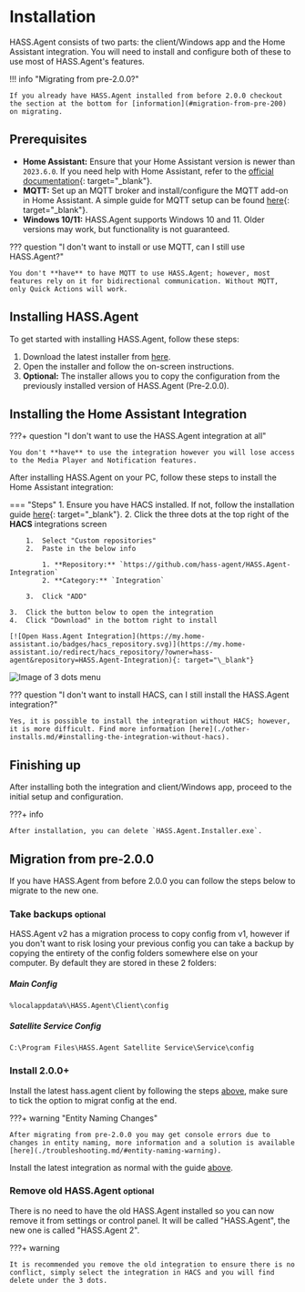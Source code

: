 # Installation

HASS.Agent consists of two parts: the client/Windows app and the Home Assistant integration. You will need to install and configure both of these to use most of HASS.Agent's features.

!!! info "Migrating from pre-2.0.0?"

    If you already have HASS.Agent installed from before 2.0.0 checkout the section at the bottom for [information](#migration-from-pre-200) on migrating.

## Prerequisites

- **Home Assistant:** Ensure that your Home Assistant version is newer than `2023.6.0`. If you need help with Home Assistant, refer to the [official documentation](https://www.home-assistant.io/installation/){: target="\_blank"}.
- **MQTT:** Set up an MQTT broker and install/configure the MQTT add-on in Home Assistant. A simple guide for MQTT setup can be found [here](https://www.youtube.com/watch?v=dqTn-Gk4Qeo){: target="\_blank"}.
- **Windows 10/11:** HASS.Agent supports Windows 10 and 11. Older versions may work, but functionality is not guaranteed.

??? question "I don't want to install or use MQTT, can I still use HASS.Agent?"

    You don't **have** to have MQTT to use HASS.Agent; however, most features rely on it for bidirectional communication. Without MQTT, only Quick Actions will work.

## Installing HASS.Agent

To get started with installing HASS.Agent, follow these steps:

1. Download the latest installer from [here](https://github.com/hass-agent/HASS.Agent/releases/latest/download/HASS.Agent.Installer.exe).
2. Open the installer and follow the on-screen instructions.
3. **Optional:** The installer allows you to copy the configuration from the previously installed version of HASS.Agent (Pre-2.0.0).

## Installing the Home Assistant Integration

???+ question "I don't want to use the HASS.Agent integration at all"

    You don't **have** to use the integration however you will lose access to the Media Player and Notification features.

After installing HASS.Agent on your PC, follow these steps to install the Home Assistant integration:

<div class="grid" markdown>

=== "Steps"
    1.  Ensure you have HACS installed. If not, follow the installation guide [here](https://hacs.xyz/docs/use/download/download/){: target="\_blank"}.
    2.  Click the three dots at the top right of the **HACS** integrations screen

        1.  Select "Custom repositories"
        2.  Paste in the below info

            1. **Repository:** `https://github.com/hass-agent/HASS.Agent-Integration`
            2. **Category:** `Integration`

        3.  Click "ADD"

    3.  Click the button below to open the integration
    4.  Click "Download" in the bottom right to install

    [![Open Hass.Agent Integration](https://my.home-assistant.io/badges/hacs_repository.svg)](https://my.home-assistant.io/redirect/hacs_repository/?owner=hass-agent&repository=HASS.Agent-Integration){: target="\_blank"}

![Image of 3 dots menu](../assets/images/screenshots/custom-repository.png)

</div>

??? question "I don't want to install HACS, can I still install the HASS.Agent integration?"

    Yes, it is possible to install the integration without HACS; however, it is more difficult. Find more information [here](./other-installs.md/#installing-the-integration-without-hacs).

## Finishing up

After installing both the integration and client/Windows app, proceed to the initial setup and configuration.

???+ info

    After installation, you can delete `HASS.Agent.Installer.exe`.

## Migration from pre-2.0.0

If you have HASS.Agent from before 2.0.0 you can follow the steps below to migrate to the new one.

### Take backups <small>optional</small>

HASS.Agent v2 has a migration process to copy config from v1, however if you don't want to risk losing your previous config you can take a backup by copying the entirety of the config folders somewhere else on your computer. By default they are stored in these 2 folders:

##### Main Config

```
%localappdata%\HASS.Agent\Client\config
```

##### Satellite Service Config

```
C:\Program Files\HASS.Agent Satellite Service\Service\config
```

### Install 2.0.0+

Install the latest hass.agent client by following the steps [above](#installing-hassagent), make sure to tick the option to migrat config at the end.

???+ warning "Entity Naming Changes"

    After migrating from pre-2.0.0 you may get console errors due to changes in entity naming, more information and a solution is available [here](./troubleshooting.md/#entity-naming-warning).

Install the latest integration as normal with the guide [above](#installing-the-home-assistant-integration).

### Remove old HASS.Agent <small>optional</small>

There is no need to have the old HASS.Agent installed so you can now remove it from settings or control panel. It will be called "HASS.Agent", the new one is called "HASS.Agent 2".

???+ warning

    It is recommended you remove the old integration to ensure there is no conflict, simply select the integration in HACS and you will find delete under the 3 dots.
